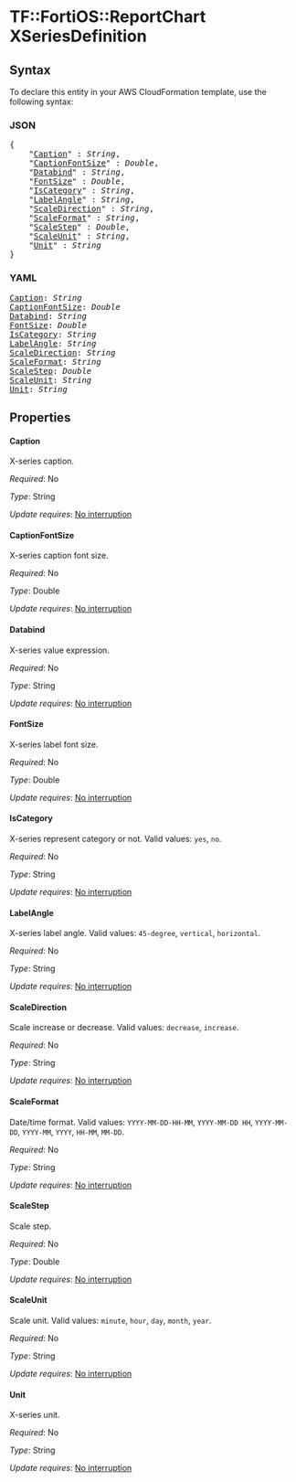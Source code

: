 # TF::FortiOS::ReportChart XSeriesDefinition

## Syntax

To declare this entity in your AWS CloudFormation template, use the following syntax:

### JSON

<pre>
{
    "<a href="#caption" title="Caption">Caption</a>" : <i>String</i>,
    "<a href="#captionfontsize" title="CaptionFontSize">CaptionFontSize</a>" : <i>Double</i>,
    "<a href="#databind" title="Databind">Databind</a>" : <i>String</i>,
    "<a href="#fontsize" title="FontSize">FontSize</a>" : <i>Double</i>,
    "<a href="#iscategory" title="IsCategory">IsCategory</a>" : <i>String</i>,
    "<a href="#labelangle" title="LabelAngle">LabelAngle</a>" : <i>String</i>,
    "<a href="#scaledirection" title="ScaleDirection">ScaleDirection</a>" : <i>String</i>,
    "<a href="#scaleformat" title="ScaleFormat">ScaleFormat</a>" : <i>String</i>,
    "<a href="#scalestep" title="ScaleStep">ScaleStep</a>" : <i>Double</i>,
    "<a href="#scaleunit" title="ScaleUnit">ScaleUnit</a>" : <i>String</i>,
    "<a href="#unit" title="Unit">Unit</a>" : <i>String</i>
}
</pre>

### YAML

<pre>
<a href="#caption" title="Caption">Caption</a>: <i>String</i>
<a href="#captionfontsize" title="CaptionFontSize">CaptionFontSize</a>: <i>Double</i>
<a href="#databind" title="Databind">Databind</a>: <i>String</i>
<a href="#fontsize" title="FontSize">FontSize</a>: <i>Double</i>
<a href="#iscategory" title="IsCategory">IsCategory</a>: <i>String</i>
<a href="#labelangle" title="LabelAngle">LabelAngle</a>: <i>String</i>
<a href="#scaledirection" title="ScaleDirection">ScaleDirection</a>: <i>String</i>
<a href="#scaleformat" title="ScaleFormat">ScaleFormat</a>: <i>String</i>
<a href="#scalestep" title="ScaleStep">ScaleStep</a>: <i>Double</i>
<a href="#scaleunit" title="ScaleUnit">ScaleUnit</a>: <i>String</i>
<a href="#unit" title="Unit">Unit</a>: <i>String</i>
</pre>

## Properties

#### Caption

X-series caption.

_Required_: No

_Type_: String

_Update requires_: [No interruption](https://docs.aws.amazon.com/AWSCloudFormation/latest/UserGuide/using-cfn-updating-stacks-update-behaviors.html#update-no-interrupt)

#### CaptionFontSize

X-series caption font size.

_Required_: No

_Type_: Double

_Update requires_: [No interruption](https://docs.aws.amazon.com/AWSCloudFormation/latest/UserGuide/using-cfn-updating-stacks-update-behaviors.html#update-no-interrupt)

#### Databind

X-series value expression.

_Required_: No

_Type_: String

_Update requires_: [No interruption](https://docs.aws.amazon.com/AWSCloudFormation/latest/UserGuide/using-cfn-updating-stacks-update-behaviors.html#update-no-interrupt)

#### FontSize

X-series label font size.

_Required_: No

_Type_: Double

_Update requires_: [No interruption](https://docs.aws.amazon.com/AWSCloudFormation/latest/UserGuide/using-cfn-updating-stacks-update-behaviors.html#update-no-interrupt)

#### IsCategory

X-series represent category or not. Valid values: `yes`, `no`.

_Required_: No

_Type_: String

_Update requires_: [No interruption](https://docs.aws.amazon.com/AWSCloudFormation/latest/UserGuide/using-cfn-updating-stacks-update-behaviors.html#update-no-interrupt)

#### LabelAngle

X-series label angle. Valid values: `45-degree`, `vertical`, `horizontal`.

_Required_: No

_Type_: String

_Update requires_: [No interruption](https://docs.aws.amazon.com/AWSCloudFormation/latest/UserGuide/using-cfn-updating-stacks-update-behaviors.html#update-no-interrupt)

#### ScaleDirection

Scale increase or decrease. Valid values: `decrease`, `increase`.

_Required_: No

_Type_: String

_Update requires_: [No interruption](https://docs.aws.amazon.com/AWSCloudFormation/latest/UserGuide/using-cfn-updating-stacks-update-behaviors.html#update-no-interrupt)

#### ScaleFormat

Date/time format. Valid values: `YYYY-MM-DD-HH-MM`, `YYYY-MM-DD HH`, `YYYY-MM-DD`, `YYYY-MM`, `YYYY`, `HH-MM`, `MM-DD`.

_Required_: No

_Type_: String

_Update requires_: [No interruption](https://docs.aws.amazon.com/AWSCloudFormation/latest/UserGuide/using-cfn-updating-stacks-update-behaviors.html#update-no-interrupt)

#### ScaleStep

Scale step.

_Required_: No

_Type_: Double

_Update requires_: [No interruption](https://docs.aws.amazon.com/AWSCloudFormation/latest/UserGuide/using-cfn-updating-stacks-update-behaviors.html#update-no-interrupt)

#### ScaleUnit

Scale unit. Valid values: `minute`, `hour`, `day`, `month`, `year`.

_Required_: No

_Type_: String

_Update requires_: [No interruption](https://docs.aws.amazon.com/AWSCloudFormation/latest/UserGuide/using-cfn-updating-stacks-update-behaviors.html#update-no-interrupt)

#### Unit

X-series unit.

_Required_: No

_Type_: String

_Update requires_: [No interruption](https://docs.aws.amazon.com/AWSCloudFormation/latest/UserGuide/using-cfn-updating-stacks-update-behaviors.html#update-no-interrupt)

